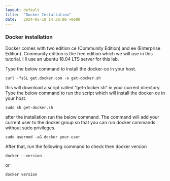 ```yaml
---
layout: default
title:  "Docker Installation"
date:   2024-05-10 14:30:00 +0600
---
```

### Docker installation

Docker comes with two edition ce (Community Edition) and ee (Enterprise Edition).  Community edition is the free edition which we will use in this tutorial. I ll use an ubuntu 18.04 LTS server for this lab.

Type the below command to install the docker-ce in your host.

```
curl -fsSL get.docker.com -o get-docker.sh
```

this will download a script called “get-docker.sh” in your current directory. Type the below command to run the script which will install the docker-ce in your host.

```
sudo sh get-docker.sh
```

after the installation run the below command. The command will add your current user to the docker group so that you can run docker commands without sudo privileges.

```
sudo usermod -aG docker your-user
```

After that, run the following command to check then docker version

```
docker –-version
```

or

```
docker version
```
